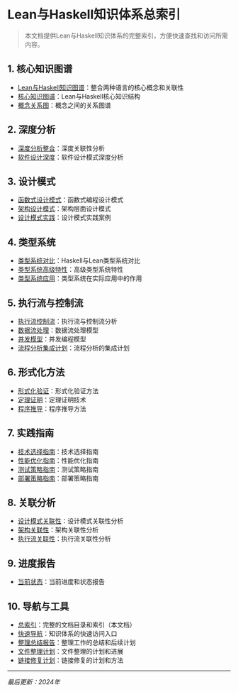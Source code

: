 # Lean与Haskell知识体系总索引

> 本文档提供Lean与Haskell知识体系的完整索引，方便快速查找和访问所需内容。

## 1. 核心知识图谱

- [Lean与Haskell知识图谱](../lean_haskell_knowledge_graph.md)：整合两种语言的核心概念和关联性
- [核心知识图谱](../01-核心知识图谱/01-知识图谱-核心.md)：Lean与Haskell核心知识结构
- [概念关系图](../01-核心知识图谱/02-概念关系图.md)：概念之间的关系图谱

## 2. 深度分析

- [深度分析整合](../02-深度分析/01-深度分析-整合.md)：深度关联性分析
- [软件设计深度](../02-深度分析/02-软件设计-深度.md)：软件设计模式深度分析

## 3. 设计模式

- [函数式设计模式](../03-设计模式/01-设计模式-函数式.md)：函数式编程设计模式
- [架构设计模式](../03-设计模式/02-设计模式-架构.md)：架构层面设计模式
- [设计模式实践](../03-设计模式/03-设计模式-实践.md)：设计模式实践案例

## 4. 类型系统

- [类型系统对比](../04-类型系统/01-类型系统-对比.md)：Haskell与Lean类型系统对比
- [类型系统高级特性](../04-类型系统/02-类型系统-高级特性.md)：高级类型系统特性
- [类型系统应用](../04-类型系统/03-类型系统-应用.md)：类型系统在实际应用中的作用

## 5. 执行流与控制流

- [执行流控制流](../05-执行流控制流/01-执行流-控制流.md)：执行流与控制流分析
- [数据流处理](../05-执行流控制流/02-数据流-处理.md)：数据流处理模型
- [并发模型](../05-执行流控制流/03-并发模型.md)：并发编程模型
- [流程分析集成计划](../05-执行流控制流/04-流程分析集成计划.md)：流程分析的集成计划

## 6. 形式化方法

- [形式化验证](../06-形式化方法/01-形式化验证.md)：形式化验证方法
- [定理证明](../06-形式化方法/02-定理证明.md)：定理证明技术
- [程序推导](../06-形式化方法/03-程序推导.md)：程序推导方法

## 7. 实践指南

- [技术选择指南](../07-实践指南/01-technology-selection-guide.md)：技术选择指南
- [性能优化指南](../07-实践指南/02-performance-optimization-guide.md)：性能优化指南
- [测试策略指南](../07-实践指南/03-testing-strategies-guide.md)：测试策略指南
- [部署策略指南](../07-实践指南/04-deployment-strategies-guide.md)：部署策略指南

## 8. 关联分析

- [设计模式关联性](../08-关联分析/01-design-patterns-correlation.md)：设计模式关联性分析
- [架构关联性](../08-关联分析/02-architecture-correlation.md)：架构关联性分析
- [执行流关联性](../08-关联分析/03-execution-flow-correlation.md)：执行流关联性分析

## 9. 进度报告

- [当前状态](../09-进度报告/01-当前状态.md)：当前进度和状态报告

## 10. 导航与工具

- [总索引](01-总索引.md)：完整的文档目录和索引（本文档）
- [快速导航](../快速导航_更新版.md)：知识体系的快速访问入口
- [整理总结报告](../整理总结报告_更新版.md)：整理工作的总结和后续计划
- [文件整理计划](../文件整理计划.md)：文件整理的计划和进展
- [链接修复计划](../link_fix_plan_new.md)：链接修复的计划和方法

---

*最后更新：2024年*
